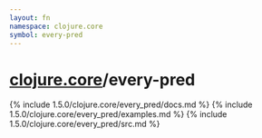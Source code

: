 ```yaml
---
layout: fn
namespace: clojure.core
symbol: every-pred
---
```


# [clojure.core](../)/every-pred

{% include 1.5.0/clojure.core/every_pred/docs.md %}
{% include 1.5.0/clojure.core/every_pred/examples.md %}
{% include 1.5.0/clojure.core/every_pred/src.md %}


